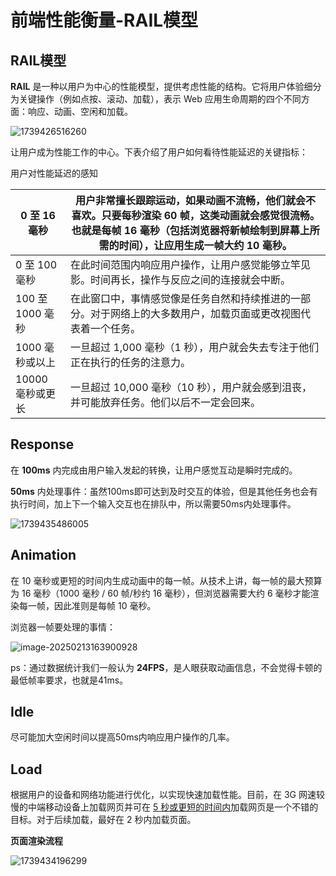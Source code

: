 # 前端性能衡量-RAIL模型

## RAIL模型

**RAIL** 是一种以用户为中心的性能模型，提供考虑性能的结构。它将用户体验细分为关键操作（例如点按、滚动、加载），表示 Web 应用生命周期的四个不同方面：响应、动画、空闲和加载。



![1739426516260](https://image.antoncook.xyz/picGo/1739426516260.jpg)

让用户成为性能工作的中心。下表介绍了用户如何看待性能延迟的关键指标：

用户对性能延迟的感知

| 0 至 16 毫秒     | 用户非常擅长跟踪运动，如果动画不流畅，他们就会不喜欢。只要每秒渲染 60 帧，这类动画就会感觉很流畅。也就是每帧 16 毫秒（包括浏览器将新帧绘制到屏幕上所需的时间），让应用生成一帧大约 10 毫秒。 |
| ---------------- | ------------------------------------------------------------ |
| 0 至 100 毫秒    | 在此时间范围内响应用户操作，让用户感觉能够立竿见影。时间再长，操作与反应之间的连接就会中断。 |
| 100 至 1000 毫秒 | 在此窗口中，事情感觉像是任务自然和持续推进的一部分。对于网络上的大多数用户，加载页面或更改视图代表着一个任务。 |
| 1000 毫秒或以上  | 一旦超过 1,000 毫秒（1 秒），用户就会失去专注于他们正在执行的任务的注意力。 |
| 10000 毫秒或更长 | 一旦超过 10,000 毫秒（10 秒），用户就会感到沮丧，并可能放弃任务。他们以后不一定会回来。 |

## Response

在 **100ms** 内完成由用户输入发起的转换，让用户感觉互动是瞬时完成的。

**50ms** 内处理事件：虽然100ms即可达到及时交互的体验，但是其他任务也会有执行时间，加上下一个输入交互也在排队中，所以需要50ms内处理事件。

![1739435486005](https://image.antoncook.xyz/picGo/1739435486005.jpg)

## Animation

在 10 毫秒或更短的时间内生成动画中的每一帧。从技术上讲，每一帧的最大预算为 16 毫秒（1000 毫秒 / 60 帧/秒约 16 毫秒），但浏览器需要大约 6 毫秒才能渲染每一帧，因此准则是每帧 10 毫秒。

浏览器一帧要处理的事情：

![image-20250213163900928](https://image.antoncook.xyz/picGo/image-20250213163900928.png)

ps：通过数据统计我们一般认为 **24FPS**，是人眼获取动画信息，不会觉得卡顿的最低帧率要求，也就是41ms。

## Idle

尽可能加大空闲时间以提高50ms内响应用户操作的几率。

## Load

根据用户的设备和网络功能进行优化，以实现快速加载性能。目前，在 3G 网速较慢的中端移动设备上加载网页并可在 [5 秒或更短的时间内](https://web.dev/articles/performance-budgets-101?hl=zh-cn#establish_a_baseline)加载网页是一个不错的目标。对于后续加载，最好在 2 秒内加载页面。

**页面渲染流程**

![1739434196299](https://image.antoncook.xyz/picGo/1739434196299.jpg)

## 